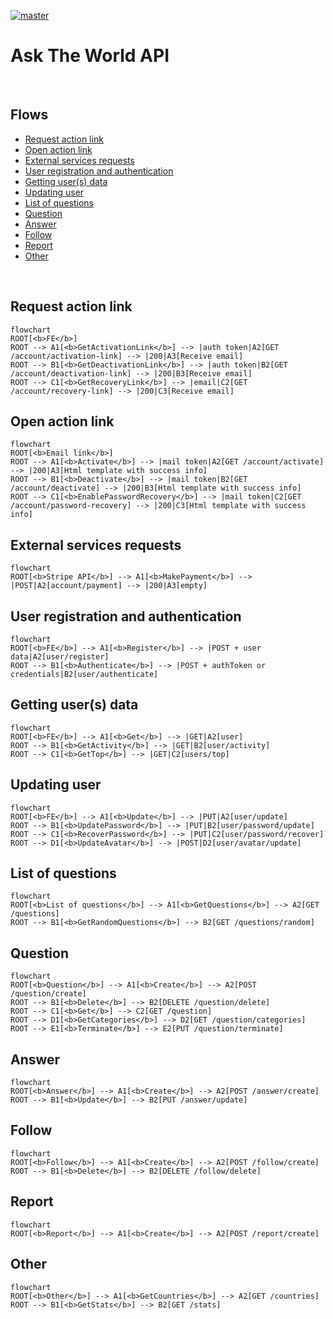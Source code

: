 [![master](https://github.com/Karmello/ask-the-world-api/actions/workflows/main.yml/badge.svg)](https://github.com/Karmello/ask-the-world-api/actions/workflows/main.yml)

# Ask The World API

<br/>

## Flows

- [Request action link](#request-action-link)
- [Open action link](#open-action-link)
- [External services requests](#external-services-requests)
- [User registration and authentication](#user-registration-and-authentication)
- [Getting user(s) data](#getting-users-data)
- [Updating user](#updating-user)
- [List of questions](#list-of-questions)
- [Question](#question)
- [Answer](#answer)
- [Follow](#follow)
- [Report](#report)
- [Other](#other)

<br/>

## Request action link

```mermaid
flowchart
ROOT[<b>FE</b>]
ROOT --> A1[<b>GetActivationLink</b>] --> |auth token|A2[GET /account/activation-link] --> |200|A3[Receive email]
ROOT --> B1[<b>GetDeactivationLink</b>] --> |auth token|B2[GET /account/deactivation-link] --> |200|B3[Receive email]
ROOT --> C1[<b>GetRecoveryLink</b>] --> |email|C2[GET /account/recovery-link] --> |200|C3[Receive email]
```

## Open action link

```mermaid
flowchart
ROOT[<b>Email link</b>]
ROOT --> A1[<b>Activate</b>] --> |mail token|A2[GET /account/activate] --> |200|A3[Html template with success info]
ROOT --> B1[<b>Deactivate</b>] --> |mail token|B2[GET /account/deactivate] --> |200|B3[Html template with success info]
ROOT --> C1[<b>EnablePasswordRecovery</b>] --> |mail token|C2[GET /account/password-recovery] --> |200|C3[Html template with success info]
```

## External services requests

```mermaid
flowchart
ROOT[<b>Stripe API</b>] --> A1[<b>MakePayment</b>] --> |POST|A2[account/payment] --> |200|A3[empty]
```

## User registration and authentication

```mermaid
flowchart
ROOT[<b>FE</b>] --> A1[<b>Register</b>] --> |POST + user data|A2[user/register]
ROOT --> B1[<b>Authenticate</b>] --> |POST + authToken or credentials|B2[user/authenticate]
```

## Getting user(s) data

```mermaid
flowchart
ROOT[<b>FE</b>] --> A1[<b>Get</b>] --> |GET|A2[user]
ROOT --> B1[<b>GetActivity</b>] --> |GET|B2[user/activity]
ROOT --> C1[<b>GetTop</b>] --> |GET|C2[users/top]
```

## Updating user

```mermaid
flowchart
ROOT[<b>FE</b>] --> A1[<b>Update</b>] --> |PUT|A2[user/update]
ROOT --> B1[<b>UpdatePassword</b>] --> |PUT|B2[user/password/update]
ROOT --> C1[<b>RecoverPassword</b>] --> |PUT|C2[user/password/recover]
ROOT --> D1[<b>UpdateAvatar</b>] --> |POST|D2[user/avatar/update]
```

## List of questions

```mermaid
flowchart
ROOT[<b>List of questions</b>] --> A1[<b>GetQuestions</b>] --> A2[GET /questions]
ROOT --> B1[<b>GetRandomQuestions</b>] --> B2[GET /questions/random]
```

## Question

```mermaid
flowchart
ROOT[<b>Question</b>] --> A1[<b>Create</b>] --> A2[POST /question/create]
ROOT --> B1[<b>Delete</b>] --> B2[DELETE /question/delete]
ROOT --> C1[<b>Get</b>] --> C2[GET /question]
ROOT --> D1[<b>GetCategories</b>] --> D2[GET /question/categories]
ROOT --> E1[<b>Terminate</b>] --> E2[PUT /question/terminate]
```

## Answer

```mermaid
flowchart
ROOT[<b>Answer</b>] --> A1[<b>Create</b>] --> A2[POST /answer/create]
ROOT --> B1[<b>Update</b>] --> B2[PUT /answer/update]
```

## Follow

```mermaid
flowchart
ROOT[<b>Follow</b>] --> A1[<b>Create</b>] --> A2[POST /follow/create]
ROOT --> B1[<b>Delete</b>] --> B2[DELETE /follow/delete]
```

## Report

```mermaid
flowchart
ROOT[<b>Report</b>] --> A1[<b>Create</b>] --> A2[POST /report/create]
```

## Other

```mermaid
flowchart
ROOT[<b>Other</b>] --> A1[<b>GetCountries</b>] --> A2[GET /countries]
ROOT --> B1[<b>GetStats</b>] --> B2[GET /stats]
```
